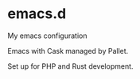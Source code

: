 # emacs.d
My emacs configuration

Emacs with Cask managed by Pallet.

Set up for PHP and Rust development.
